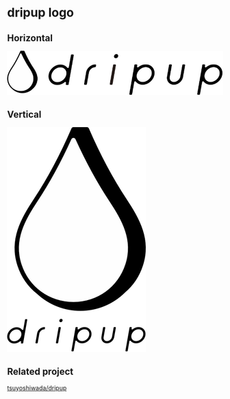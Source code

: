 dripup logo
===========

## Horizontal

![horizontal](./png/horizontal@2x.png)


## Vertical

![vertical](./png/vertical@2x.png)


## Related project

[tsuyoshiwada/dripup](https://github.com/tsuyoshiwada/dripup)
